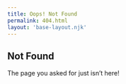 ```yaml
---
title: Oops! Not Found
permalink: 404.html
layout: 'base-layout.njk'
---
```

## Not Found

The page you asked for just isn’t here!
